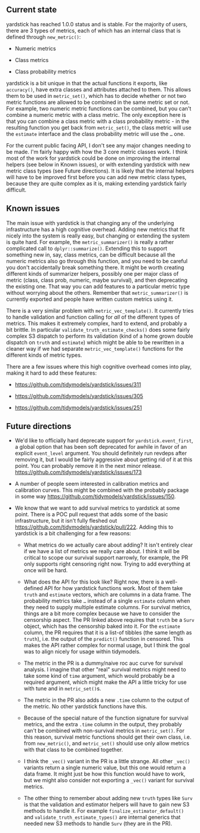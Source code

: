 ## Current state

yardstick has reached 1.0.0 status and is stable.
For the majority of users, there are 3 types of metrics, each of which has an internal class that is defined through `new_metric()`:

-   Numeric metrics

-   Class metrics

-   Class probability metrics

yardstick is a bit unique in that the actual functions it exports, like `accuracy()`, have extra classes and attributes attached to them.
This allows them to be used in `metric_set()`, which has to decide whether or not two metric functions are allowed to be combined in the same metric set or not.
For example, two numeric metric functions can be combined, but you can't combine a numeric metric with a class metric.
The only exception here is that you can combine a class metric with a class probability metric - in the resulting function you get back from `metric_set()`, the class metric will use the `estimate` interface and the class probability metric will use the `…` one.

For the current public facing API, I don't see any major changes needing to be made.
I'm fairly happy with how the 3 core metric classes work.
I think most of the work for yardstick could be done on improving the internal helpers (see below in Known issues), or with extending yardstick with new metric class types (see Future directions).
It is likely that the internal helpers will have to be improved first before you can add new metric class types, because they are quite complex as it is, making extending yardstick fairly difficult.

## Known issues

The main issue with yardstick is that changing any of the underlying infrastructure has a high cognitive overhead.
Adding new metrics that fit nicely into the system is really easy, but changing or extending the system is quite hard.
For example, the `metric_summarizer()` is really a rather complicated call to `dplyr::summarize()`.
Extending this to support something new in, say, class metrics, can be difficult because all the numeric metrics also go through this function, and you need to be careful you don't accidentally break something there.
It might be worth creating different kinds of summarizer helpers, possibly one per major class of metric (class, class prob, numeric, maybe survival), and then deprecating the existing one.
That way you can add features to a particular metric type without worrying about the others.
Remember that `metric_summarizer()` is currently exported and people have written custom metrics using it.

There is a very similar problem with `metric_vec_template()`.
It currently tries to handle validation and function calling for *all* of the different types of metrics.
This makes it extremely complex, hard to extend, and probably a bit brittle.
In particular `validate_truth_estimate_checks()` does some fairly complex S3 dispatch to perform its validation (kind of a home grown double dispatch on `truth` and `estimate`) which might be able to be rewritten in a cleaner way if we had separate `metric_vec_template()` functions for the different kinds of metric types.

There are a few issues where this high cognitive overhead comes into play, making it hard to add these features:

-   <https://github.com/tidymodels/yardstick/issues/311>

-   <https://github.com/tidymodels/yardstick/issues/305>

-   <https://github.com/tidymodels/yardstick/issues/251>

## Future directions

-   We'd like to officially hard deprecate support for `yardstick.event_first`, a global option that has been soft deprecated for awhile in favor of an explicit `event_level` argument.
    You should definitely run revdeps after removing it, but I would be fairly aggressive about getting rid of it at this point.
    You can probably remove it in the next minor release.
    <https://github.com/tidymodels/yardstick/issues/173>

-   A number of people seem interested in calibration metrics and calibration curves.
    This might be combined with the probably package in some way <https://github.com/tidymodels/yardstick/issues/150>.

-   We know that we want to add survival metrics to yardstick at some point.
    There is a POC pull request that adds some of the basic infrastructure, but it isn't fully fleshed out <https://github.com/tidymodels/yardstick/pull/222>.
    Adding this to yardstick is a bit challenging for a few reasons:

    -   What metrics do we actually care about adding?
        It isn't entirely clear if we have a list of metrics we really care about.
        I think it will be critical to scope our survival support narrowly, for example, the PR only supports right censoring right now.
        Trying to add everything at once will be hard.

    -   What does the API for this look like?
        Right now, there is a well-defined API for how yardstick functions work.
        Most of them take `truth` and `estimate` vectors, which are columns in a data frame.
        The probability metrics take `…` instead of a single `estimate` column when they need to supply multiple estimate columns.
        For survival metrics, things are a bit more complex because we have to consider the censorship aspect.
        The PR linked above requires that `truth` be a `Surv` object, which has the censorship baked into it.
        For the `estimate` column, the PR requires that it is a list-of tibbles (the same length as `truth`), i.e. the output of the `predict()` function in censored.
        This makes the API rather complex for normal usage, but I think the goal was to align nicely for usage within tidymodels.

    -   The metric in the PR is a dummy/naive roc auc curve for survival analysis.
        I imagine that other "real" survival metrics might need to take some kind of `time` argument, which would probably be a required argument, which might make the API a little tricky for use with tune and in `metric_set()`s.

    -   The metric in the PR also adds a new `.time` column to the output of the metric.
        No other yardstick functions have this.

    -   Because of the special nature of the function signature for survival metrics, and the extra `.time` column in the output, they probably can't be combined with non-survival metrics in `metric_set()`.
        For this reason, survival metric functions should get their own class, i.e. from `new_metric()`, and `metric_set()` should use only allow metrics with that class to be combined together.

    -   I think the `_vec()` variant in the PR is a little strange.
        All other `_vec()` variants return a single numeric value, but this one would return a data frame.
        It might just be how this function would have to work, but we might also consider not exporting a `_vec()` variant for survival metrics.

    -   The other thing to remember about adding new `truth` types like `Surv` is that the validation and estimator helpers will have to gain new S3 methods to handle it.
        For example `finalize_estimator_default()` and `validate_truth_estimate_types()` are internal generics that needed new S3 methods to handle `Surv` (they are in the PR).
